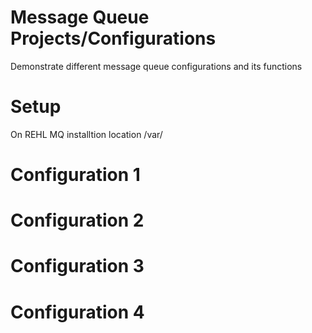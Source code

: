 # Message Queue Projects/Configurations
Demonstrate different message queue configurations and its functions

# Setup
On REHL
MQ installtion location /var/

# Configuration 1

# Configuration 2

# Configuration 3

# Configuration 4
